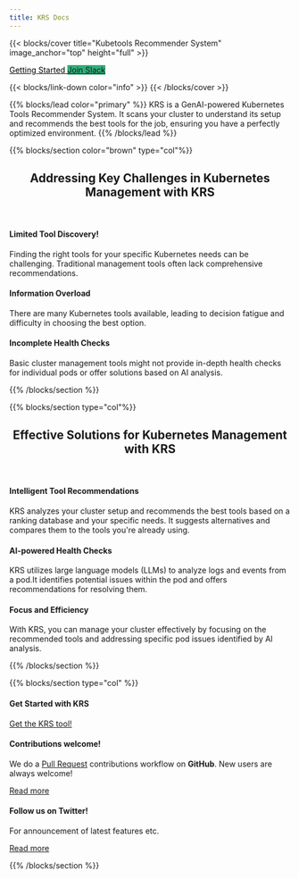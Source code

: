 ```yaml
---
title: KRS Docs
---
```


{{< blocks/cover title="Kubetools Recommender System" image_anchor="top" height="full" >}}



<a class="btn btn-lg btn-primary me-3 mb-4" href="/docs/" style="background-color: white; color: #020202;">
  Getting Started <i class="fas fa-arrow-alt-circle-right ms-2"></i>
</a>
<a class="btn btn-lg btn-primary me-3 mb-4" target = "_blank" href="https://www.launchpass.com/kubetoolsio" style="background-color: #2faf79; border-color: #ecb22e;">
  Join Slack <i class="fab fa-slack ms-2 "></i>
</a>
<p class="lead mt-5"></p>
{{< blocks/link-down color="info" >}}
{{< /blocks/cover >}}


{{% blocks/lead color="primary" %}}
KRS is a GenAI-powered Kubernetes Tools Recommender System. It scans your cluster to understand its setup and recommends the best tools for the job, ensuring you have a perfectly optimized environment.
{{% /blocks/lead %}}


{{% blocks/section color="brown" type="col"%}}

<h2 style="text-align: center;">Addressing Key Challenges in Kubernetes Management with KRS</h2><br>

<div class="row">

<div class="col-lg-4 mb-5 mb-lg-0 text-center">
 <div class="mb-4 h1">
    
  </div>

<h4 class="h3">Limited Tool Discovery!</h4>
<div class="mb-0">
<p>Finding the right tools for your specific Kubernetes needs can be challenging. Traditional management tools often lack comprehensive recommendations.</p>
</div>
</div>
<div class="col-lg-4 mb-5 mb-lg-0 text-center">
<div class="mb-4 h1">
  <i></i>
</div>
<h4 class="h3">Information Overload</h4>
<div class="mb-0">
<p>There are many Kubernetes tools available, leading to decision fatigue and difficulty in choosing the best option.</p>
</div>
</div>
<div class="col-lg-4 mb-5 mb-lg-0 text-center">
<div class="mb-4 h1">
  <i ></i>
</div>
<h4 class="h3">Incomplete Health Checks</h4>
<div class="mb-0">
<p>Basic cluster management tools might not provide in-depth health checks for individual pods or offer solutions based on AI analysis.</p>
</div>

</div>

</div>

{{% /blocks/section %}}

 

{{% blocks/section type="col"%}}

<h2 style="text-align: center;">Effective Solutions for Kubernetes Management with KRS</h2><br>

  <div class="row">
  
  <div class="col-lg-4 mb-5 mb-lg-0 text-center">
  <div class="mb-4 h1">
    
  </div>
  <h4 class="h3">Intelligent Tool Recommendations</h4>
  <div class="mb-0">
  <p>KRS analyzes your cluster setup and recommends the best tools based on a ranking database and your specific needs.
    It suggests alternatives and compares them to the tools you're already using.</p>
  </div>
  </div>
  <div class="col-lg-4 mb-5 mb-lg-0 text-center">
  <div class="mb-4 h1">
    <i></i>
  </div>
  <h4 class="h3">AI-powered Health Checks</h4>
  <div class="mb-0">
  <p>KRS utilizes large language models (LLMs) to analyze logs and events from a pod.It identifies potential issues within the pod and offers recommendations for resolving them.</p>
  </div>
  </div>
  <div class="col-lg-4 mb-5 mb-lg-0 text-center">
  <div class="mb-4 h1">
    <i ></i>
  </div>
  <h4 class="h3">Focus and Efficiency</h4>
  <div class="mb-0">
  <p>With KRS, you can manage your cluster effectively by focusing on the recommended tools and addressing specific pod issues identified by AI analysis.</p>
  </div>
  
  </div>
  </div>


{{% /blocks/section %}}



{{% blocks/section type="col" %}}

<div class="row">
<div class="col-lg-4 mb-5 mb-lg-0 text-center">
<div class="mb-4 h1">
  <i class="fab fa-github"></i>
</div>
<h4 class="h3">Get Started with KRS</h4>
<div class="mb-0">
<p><a href="https://github.com/kubetoolsca/krs">Get the KRS tool!</a></p>
</div>
</div>
<div class="col-lg-4 mb-5 mb-lg-0 text-center">
<div class="mb-4 h1">
  <i class="fab fa-github"></i>
</div>
<h4 class="h3">Contributions welcome!</h4>
<div class="mb-0">
<p>We do a <a href="https://github.com/kubetoolsca/krs/pulls">Pull Request</a>
contributions workflow on <strong>GitHub</strong>. New users are always welcome!</p>
</div>
<p><a href="https://github.com/kubetoolsca/krs">Read more</a></p>
</div>
<div class="col-lg-4 mb-5 mb-lg-0 text-center">
<div class="mb-4 h1">
  <i class="fab fa-twitter"></i>
</div>
<h4 class="h3">Follow us on Twitter!</h4>
<div class="mb-0">
<p>For announcement of latest features etc.</p>
</div>
<p><a href="https://x.com/kubetools">Read more</a></p>
</div>
</div>
</div>

{{% /blocks/section %}}

